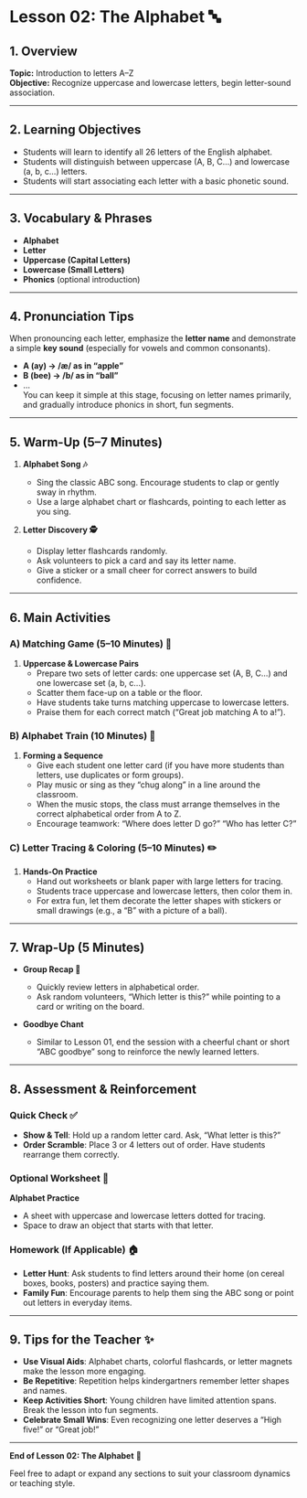 # Lesson 02: The Alphabet 🔤

## 1. Overview
**Topic:** Introduction to letters A–Z  
**Objective:** Recognize uppercase and lowercase letters, begin letter-sound association.

---

## 2. Learning Objectives
- Students will learn to identify all 26 letters of the English alphabet.  
- Students will distinguish between uppercase (A, B, C...) and lowercase (a, b, c...) letters.  
- Students will start associating each letter with a basic phonetic sound.

---

## 3. Vocabulary & Phrases
- **Alphabet**  
- **Letter**  
- **Uppercase (Capital Letters)**  
- **Lowercase (Small Letters)**  
- **Phonics** (optional introduction)

---

## 4. Pronunciation Tips
When pronouncing each letter, emphasize the **letter name** and demonstrate a simple **key sound** (especially for vowels and common consonants).  
- **A (ay) → /æ/ as in “apple”**  
- **B (bee) → /b/ as in “ball”**  
- …  
You can keep it simple at this stage, focusing on letter names primarily, and gradually introduce phonics in short, fun segments.

---

## 5. Warm-Up (5–7 Minutes)
1. **Alphabet Song 🎶**  
   - Sing the classic ABC song. Encourage students to clap or gently sway in rhythm.  
   - Use a large alphabet chart or flashcards, pointing to each letter as you sing.

2. **Letter Discovery 🕵️**  
   - Display letter flashcards randomly.  
   - Ask volunteers to pick a card and say its letter name.  
   - Give a sticker or a small cheer for correct answers to build confidence.

---

## 6. Main Activities

### A) Matching Game (5–10 Minutes) 🎲
1. **Uppercase & Lowercase Pairs**  
   - Prepare two sets of letter cards: one uppercase set (A, B, C...) and one lowercase set (a, b, c...).  
   - Scatter them face-up on a table or the floor.  
   - Have students take turns matching uppercase to lowercase letters.  
   - Praise them for each correct match (“Great job matching A to a!”).

### B) Alphabet Train (10 Minutes) 🚂
1. **Forming a Sequence**  
   - Give each student one letter card (if you have more students than letters, use duplicates or form groups).  
   - Play music or sing as they “chug along” in a line around the classroom.  
   - When the music stops, the class must arrange themselves in the correct alphabetical order from A to Z.  
   - Encourage teamwork: “Where does letter D go?” “Who has letter C?”

### C) Letter Tracing & Coloring (5–10 Minutes) ✏️
1. **Hands-On Practice**  
   - Hand out worksheets or blank paper with large letters for tracing.  
   - Students trace uppercase and lowercase letters, then color them in.  
   - For extra fun, let them decorate the letter shapes with stickers or small drawings (e.g., a “B” with a picture of a ball).

---

## 7. Wrap-Up (5 Minutes)
- **Group Recap 🔁**  
  - Quickly review letters in alphabetical order.  
  - Ask random volunteers, “Which letter is this?” while pointing to a card or writing on the board.

- **Goodbye Chant**  
  - Similar to Lesson 01, end the session with a cheerful chant or short “ABC goodbye” song to reinforce the newly learned letters.

---

## 8. Assessment & Reinforcement

### Quick Check ✅
- **Show & Tell**: Hold up a random letter card. Ask, “What letter is this?”  
- **Order Scramble**: Place 3 or 4 letters out of order. Have students rearrange them correctly.

### Optional Worksheet 📄
**Alphabet Practice**  
- A sheet with uppercase and lowercase letters dotted for tracing.  
- Space to draw an object that starts with that letter.  

### Homework (If Applicable) 🏠
- **Letter Hunt**: Ask students to find letters around their home (on cereal boxes, books, posters) and practice saying them.  
- **Family Fun**: Encourage parents to help them sing the ABC song or point out letters in everyday items.

---

## 9. Tips for the Teacher ✨
- **Use Visual Aids**: Alphabet charts, colorful flashcards, or letter magnets make the lesson more engaging.  
- **Be Repetitive**: Repetition helps kindergartners remember letter shapes and names.  
- **Keep Activities Short**: Young children have limited attention spans. Break the lesson into fun segments.  
- **Celebrate Small Wins**: Even recognizing one letter deserves a “High five!” or “Great job!”  

---

**End of Lesson 02: The Alphabet** 🌈

Feel free to adapt or expand any sections to suit your classroom dynamics or teaching style.
